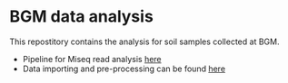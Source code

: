 # BGM data analysis

This repostitory contains the analysis for soil samples collected at BGM.

- Pipeline for Miseq read analysis [here](BGM_pipeline.txt)
- Data importing and pre-processing can be found [here](BGM_data_analysis.md)
